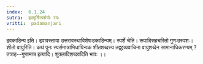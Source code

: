 ```yaml
---
index:  6.1.24
sutra:  द्रवमूर्तिस्पर्शयोः स्यः
vritti:  padamanjari
---
```


द्रवकाठिन्य इति। द्रवावस्ताया उत्तरावस्थाविशेषःउकाठिन्यम्। स्पर्शे चेति। रूपादिसहचरितो गुणःउस्पशः।
शीतो वायुरिति। कथं पुनः स्पर्समात्राभिधायिनःक शीतशब्दस्य तद्वद्द्रव्यवाचिना वायुशब्देन सामानाधिकरण्यम् ? तत्राह--गुणामात्र इत्यादि। शुक्लादिशब्दवदिति भावः ।।


